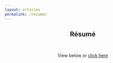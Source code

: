 ```yaml
---
layout: articles
permalink: /resume/
---
```


<h2 style="text-align:center;">Résumé</h2>

<br>

<p style="text-align:center;">View below or <a href="https://mohammadsanadaltaher.github.io/dev_site2/assets/pdf/resume_Feb23.pdf">
click here</a></p>

<div style="text-align: center; margin-top: -10px">
<object data="https://mohammadsanadaltaher.github.io/dev_site2/assets/pdf/resume_Feb23.pdf" width="100%" height="1080" type="application/pdf"></object>
</div>
